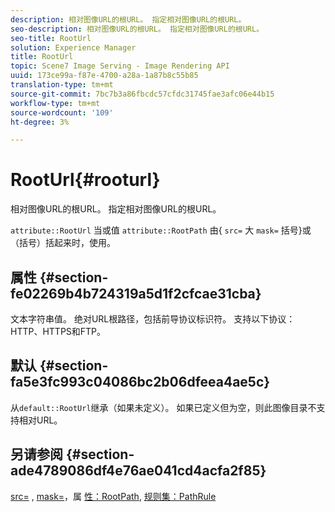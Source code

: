 ```yaml
---
description: 相对图像URL的根URL。 指定相对图像URL的根URL。
seo-description: 相对图像URL的根URL。 指定相对图像URL的根URL。
seo-title: RootUrl
solution: Experience Manager
title: RootUrl
topic: Scene7 Image Serving - Image Rendering API
uuid: 173ce99a-f87e-4700-a28a-1a87b8c55b85
translation-type: tm+mt
source-git-commit: 7bc7b3a86fbcdc57cfdc31745fae3afc06e44b15
workflow-type: tm+mt
source-wordcount: '109'
ht-degree: 3%

---
```



# RootUrl{#rooturl}

相对图像URL的根URL。 指定相对图像URL的根URL。

`attribute::RootUrl` 当或值 `attribute::RootPath` 由{ `src=` 大 `mask=` 括号}或（括号）括起来时，使用。

## 属性 {#section-fe02269b4b724319a5d1f2cfcae31cba}

文本字符串值。 绝对URL根路径，包括前导协议标识符。 支持以下协议：HTTP、HTTPS和FTP。

## 默认 {#section-fa5e3fc993c04086bc2b06dfeea4ae5c}

从`default::RootUrl`继承（如果未定义）。 如果已定义但为空，则此图像目录不支持相对URL。

## 另请参阅 {#section-ade4789086df4e76ae041cd4acfa2f85}

[src=](../../../../../is-api/http-ref/image-serving-api-ref/c-http-protocol-reference/c-command-reference/r-src.md#reference-f6506637778c4c69bf106a7924a91ab1) , [ mask=](../../../../../is-api/http-ref/image-serving-api-ref/c-http-protocol-reference/c-command-reference/r-mask.md#reference-922254e027404fb890b850e2723ee06e)，属 [性：RootPath](../../../../../is-api/image-catalog/image-serving-api-ref/c-image-catalog-reference/c-attributes-reference/r-rootpath.md#reference-17d57e5967be403b8408fa7214017494), [规则集：PathRule](../../../../../is-api/image-catalog/image-serving-api-ref/c-image-catalog-reference/c-rule-set-reference/c-rule-set-reference.md#concept-3e5058cf3507470b82cac638df23ea8e)
